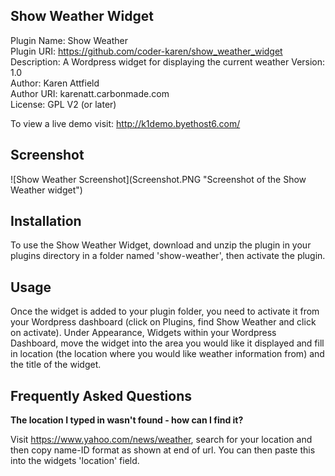 <h2>Show Weather Widget</h2>

Plugin Name: Show Weather<br/>
Plugin URI: https://github.com/coder-karen/show_weather_widget<br/>
Description: A Wordpress widget for displaying the current weather 
Version: 1.0<br/>
Author: Karen Attfield<br/>
Author URI: karenatt.carbonmade.com<br/>
License: GPL V2 (or later)

To view a live demo visit: http://k1demo.byethost6.com/

<h2>Screenshot</h2>
![Show Weather Screenshot](Screenshot.PNG "Screenshot of the Show Weather widget")

<h2>Installation</h2>
To use the Show Weather Widget, download and unzip the plugin in your plugins directory in a folder named 'show-weather', then activate the plugin.

<h2>Usage</h2>
Once the widget is added to your plugin folder, you need to activate it from your Wordpress dashboard (click on Plugins, find Show Weather and click on activate).
Under Appearance, Widgets within your Wordpress Dashboard, move the widget into the area you would like it displayed and fill in location (the location where you would like weather information from) and the title of the widget.

<h2>Frequently Asked Questions</h2>

<strong>The location I typed in wasn't found - how can I find it?</strong>

Visit <a href="https://www.yahoo.com/news/weather">https://www.yahoo.com/news/weather</a>, search for your location and then copy name-ID format as shown at end of url. You can then paste this into the widgets 'location' field.

